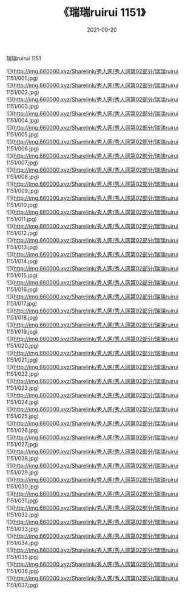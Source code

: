 ﻿---
layout: post
title:  《瑞瑞ruirui 1151》
date:   2021-09-20
img: http://img.660000.xyz/Sharelink/秀人网/秀人网第02部分/瑞瑞ruirui 1151/000.jpg
categories: [美女, 清纯, 唯美]
---

瑞瑞ruirui 1151

  ![](http://img.660000.xyz/Sharelink/秀人网/秀人网第02部分/瑞瑞ruirui 1151/001.jpg) <br> ![](http://img.660000.xyz/Sharelink/秀人网/秀人网第02部分/瑞瑞ruirui 1151/002.jpg) <br> ![](http://img.660000.xyz/Sharelink/秀人网/秀人网第02部分/瑞瑞ruirui 1151/003.jpg) <br> ![](http://img.660000.xyz/Sharelink/秀人网/秀人网第02部分/瑞瑞ruirui 1151/004.jpg) <br> ![](http://img.660000.xyz/Sharelink/秀人网/秀人网第02部分/瑞瑞ruirui 1151/005.jpg) <br> ![](http://img.660000.xyz/Sharelink/秀人网/秀人网第02部分/瑞瑞ruirui 1151/006.jpg) <br> ![](http://img.660000.xyz/Sharelink/秀人网/秀人网第02部分/瑞瑞ruirui 1151/007.jpg) <br> ![](http://img.660000.xyz/Sharelink/秀人网/秀人网第02部分/瑞瑞ruirui 1151/008.jpg) <br> ![](http://img.660000.xyz/Sharelink/秀人网/秀人网第02部分/瑞瑞ruirui 1151/009.jpg) <br> ![](http://img.660000.xyz/Sharelink/秀人网/秀人网第02部分/瑞瑞ruirui 1151/010.jpg) <br> ![](http://img.660000.xyz/Sharelink/秀人网/秀人网第02部分/瑞瑞ruirui 1151/011.jpg) <br> ![](http://img.660000.xyz/Sharelink/秀人网/秀人网第02部分/瑞瑞ruirui 1151/012.jpg) <br> ![](http://img.660000.xyz/Sharelink/秀人网/秀人网第02部分/瑞瑞ruirui 1151/013.jpg) <br> ![](http://img.660000.xyz/Sharelink/秀人网/秀人网第02部分/瑞瑞ruirui 1151/014.jpg) <br> ![](http://img.660000.xyz/Sharelink/秀人网/秀人网第02部分/瑞瑞ruirui 1151/015.jpg) <br> ![](http://img.660000.xyz/Sharelink/秀人网/秀人网第02部分/瑞瑞ruirui 1151/016.jpg) <br> ![](http://img.660000.xyz/Sharelink/秀人网/秀人网第02部分/瑞瑞ruirui 1151/017.jpg) <br> ![](http://img.660000.xyz/Sharelink/秀人网/秀人网第02部分/瑞瑞ruirui 1151/018.jpg) <br> ![](http://img.660000.xyz/Sharelink/秀人网/秀人网第02部分/瑞瑞ruirui 1151/019.jpg) <br> ![](http://img.660000.xyz/Sharelink/秀人网/秀人网第02部分/瑞瑞ruirui 1151/020.jpg) <br> ![](http://img.660000.xyz/Sharelink/秀人网/秀人网第02部分/瑞瑞ruirui 1151/021.jpg) <br> ![](http://img.660000.xyz/Sharelink/秀人网/秀人网第02部分/瑞瑞ruirui 1151/022.jpg) <br> ![](http://img.660000.xyz/Sharelink/秀人网/秀人网第02部分/瑞瑞ruirui 1151/023.jpg) <br> ![](http://img.660000.xyz/Sharelink/秀人网/秀人网第02部分/瑞瑞ruirui 1151/024.jpg) <br> ![](http://img.660000.xyz/Sharelink/秀人网/秀人网第02部分/瑞瑞ruirui 1151/025.jpg) <br> ![](http://img.660000.xyz/Sharelink/秀人网/秀人网第02部分/瑞瑞ruirui 1151/026.jpg) <br> ![](http://img.660000.xyz/Sharelink/秀人网/秀人网第02部分/瑞瑞ruirui 1151/027.jpg) <br> ![](http://img.660000.xyz/Sharelink/秀人网/秀人网第02部分/瑞瑞ruirui 1151/028.jpg) <br> ![](http://img.660000.xyz/Sharelink/秀人网/秀人网第02部分/瑞瑞ruirui 1151/029.jpg) <br> ![](http://img.660000.xyz/Sharelink/秀人网/秀人网第02部分/瑞瑞ruirui 1151/030.jpg) <br> ![](http://img.660000.xyz/Sharelink/秀人网/秀人网第02部分/瑞瑞ruirui 1151/031.jpg) <br> ![](http://img.660000.xyz/Sharelink/秀人网/秀人网第02部分/瑞瑞ruirui 1151/032.jpg) <br> ![](http://img.660000.xyz/Sharelink/秀人网/秀人网第02部分/瑞瑞ruirui 1151/033.jpg) <br> ![](http://img.660000.xyz/Sharelink/秀人网/秀人网第02部分/瑞瑞ruirui 1151/034.jpg) <br> ![](http://img.660000.xyz/Sharelink/秀人网/秀人网第02部分/瑞瑞ruirui 1151/035.jpg) <br> ![](http://img.660000.xyz/Sharelink/秀人网/秀人网第02部分/瑞瑞ruirui 1151/036.jpg) <br> ![](http://img.660000.xyz/Sharelink/秀人网/秀人网第02部分/瑞瑞ruirui 1151/037.jpg) <br>